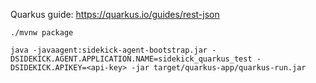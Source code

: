 Quarkus guide: https://quarkus.io/guides/rest-json

```
./mvnw package

java -javaagent:sidekick-agent-bootstrap.jar -DSIDEKICK.AGENT.APPLICATION.NAME=sidekick_quarkus_test -DSIDEKICK.APIKEY=<api-key> -jar target/quarkus-app/quarkus-run.jar
```

